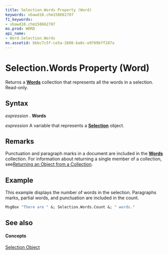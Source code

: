 ```yaml
---
title: Selection.Words Property (Word)
keywords: vbawd10.chm158662707
f1_keywords:
- vbawd10.chm158662707
ms.prod: WORD
api_name:
- Word.Selection.Words
ms.assetid: bbbc7c5f-ce5a-2608-ba0c-e9769bff287a
---
```



# Selection.Words Property (Word)

Returns a  **[Words](words-object-word.md)** collection that represents all the words in a selection. Read-only.


## Syntax

 _expression_ . **Words**

 _expression_ A variable that represents a **[Selection](selection-object-word.md)** object.


## Remarks

Punctuation and paragraph marks in a document are included in the  **[Words](words-object-word.md)** collection. For information about returning a single member of a collection, see[Returning an Object from a Collection](http://msdn.microsoft.com/library/returning-an-object-from-a-collection-word%28Office.15%29.aspx).


## Example

This example displays the number of words in the selection. Paragraphs marks, partial words, and punctuation are included in the count.


```vb
MsgBox "There are " &; Selection.Words.Count &; " words."
```


## See also


#### Concepts


[Selection Object](selection-object-word.md)

